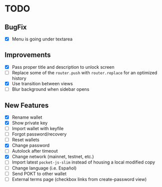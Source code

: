 # TODO

## BugFix

-  [x] Menu is going under textarea

## Improvements

-  [x] Pass proper title and description to unlock screen
-  [ ] Replace some of the `router.push` with `router.replace` for an optimized history
-  [x] Use transition between views
-  [ ] Blur background when sidebar opens

## New Features

-  [x] Rename wallet
-  [x] Show private key
-  [ ] Import wallet with keyfile
-  [ ] Forgot password/recovery
-  [ ] Reset wallets
-  [x] Change password
-  [ ] Autolock after timeout
-  [x] Change network (mainnet, testnet, etc.)
-  [ ] Import latest `pocket-js-slim` instead of housing a local modified copy
-  [ ] Change language (i.e. Español)
-  [ ] Send POKT to other wallet
-  [ ] External terms page (checkbox links from create-password view)
